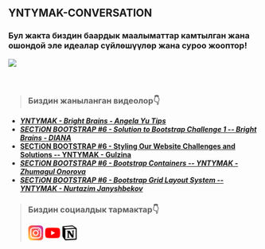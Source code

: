 ## YNTYMAK-CONVERSATION
### **Бул жакта биздин баардык маалыматтар камтылган жана ошондой эле идеалар сүйлөшүүлөр жана суроо жооптор!**

[<img src="assets/giflogo.gif">]()
<!-- >
>[<img src='https://cdn.jsdelivr.net/npm/simple-icons@3.0.1/icons/github.svg' alt='github' height='40'>](https://github.com/Yntymak-ja)
[<img src='https://cdn.jsdelivr.net/npm/simple-icons@3.0.1/icons/instagram.svg' alt='instagram' height='40'>](https://www.instagram.com/https://www.instagram.com/yntymak.ja//)
[<img src='https://cdn.jsdelivr.net/npm/simple-icons@3.0.1/icons/notion.svg' alt='notion' height='40'>](https://satin-beast-2c9.notion.site/YNTYMAK-cd568a64f5b6411f886cb9ff00079e9e)
[<img src='https://cdn.jsdelivr.net/npm/simple-icons@3.0.1/icons/youtube.svg' alt='YouTube' height='40'>](https://www.youtube.com/channel/https://www.youtube.com/channel/UCRtFBHRQid5zQlilPWvjGQg)  -->

<br>

> ### Биздин жаныланган видеолор👇
<!-- YOUTUBE:START -->
- ***[**YNTYMAK - Bright Brains - Angela Yu Tips**](https://www.youtube.com/watch?v=sDxyfnHToII)***
- ***[**SECTiON BOOTSTRAP #6 - Solution to Bootstrap Challenge 1 -- Bright Brains - DIANA**](https://www.youtube.com/watch?v=Cb79RQZ7k5M)***
- [**SECTiON BOOTSTRAP #6 - Styling Our Website Challenges and Solutions -- YNTYMAK - Gulzina**](https://www.youtube.com/watch?v=p0A-pAWcRUQ)
- ***[**SECTiON BOOTSTRAP #6 - Bootstrap Containers -- YNTYMAK - Zhumagul Onorova**](https://www.youtube.com/watch?v=bO3igUbOCxY)***
- ***[**SECTiON BOOTSTRAP #6 - Bootstrap Grid Layout System -- YNTYMAK - Nurtazim Janyshbekov**](https://www.youtube.com/watch?v=Nd1ej4YsOI8)***
<!-- YOUTUBE:END -->

> ### Биздин социалдык тармактар👇
>[<img width="30px" src="assets/instagram.svg">](https://www.instagram.com/yntymak.ja/)
[<img width="30px" src="assets/youtube.svg">](https://www.youtube.com/channel/UCRtFBHRQid5zQlilPWvjGQg)
[<img width="30px" src="assets/notion-logo-1.svg">](https://satin-beast-2c9.notion.site/YNTYMAK-cd568a64f5b6411f886cb9ff00079e9e)